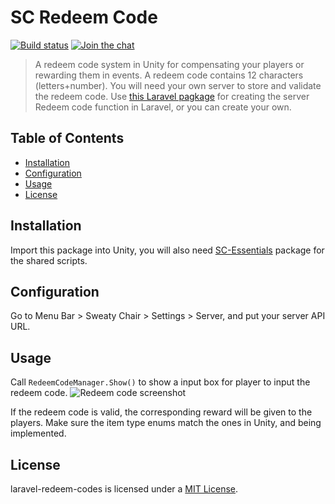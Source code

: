 # SC Redeem Code
[![Build status](https://ci.appveyor.com/api/projects/status/github/Sweaty-Chair/Unity-Redeem-Code?branch=main&svg=true)](https://ci.appveyor.com/project/Sweaty-Chair/Unity-Redeem-Code/branch/main)
[![Join the chat](https://img.shields.io/badge/discord-join-7289DA.svg?logo=discord&longCache=true&style=flat)](https://discord.gg/qwqeBtS)

> A redeem code system in Unity for compensating your players or rewarding them in events. A redeem code contains 12 characters (letters+number). You will need your own server to store and validate the redeem code. Use [this Laravel pagkage](https://github.com/furic/laravel-redeem-codes) for creating the server Redeem code function in Laravel, or you can create your own.

## Table of Contents
- [Installation](#installation)
- [Configuration](#configuration)
- [Usage](#usage)
- [License](#license)

## Installation
Import this package into Unity, you will also need [SC-Essentials](https://github.com/Sweaty-Chair/SC-Essentials) package for the shared scripts.

## Configuration
Go to Menu Bar > Sweaty Chair > Settings > Server, and put your server API URL.

## Usage
Call `RedeemCodeManager.Show()` to show a input box for player to input the redeem code.
![Redeem code screenshot](https://static.sweatychair.com/images/no-humanity/no-humanity-redeem-code-2.png)

If the redeem code is valid, the corresponding reward will be given to the players. Make sure the item type enums match the ones in Unity, and being implemented.

## License

laravel-redeem-codes is licensed under a [MIT License](https://github.com/Sweaty-Chair/Unity-Redeem-Code/blob/main/LICENSE).
